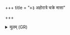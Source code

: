 +++
title = "०३ अहोरात्रे चक्रे मासा"

+++
<details><summary>मूलम् (GR)</summary>

अहोरात्रे चक्रे मासा अराः +++(Bhatt. māsārā, but note crit. app.)+++  
संवत्सरो अधिष्ठानम् ॥
</details>